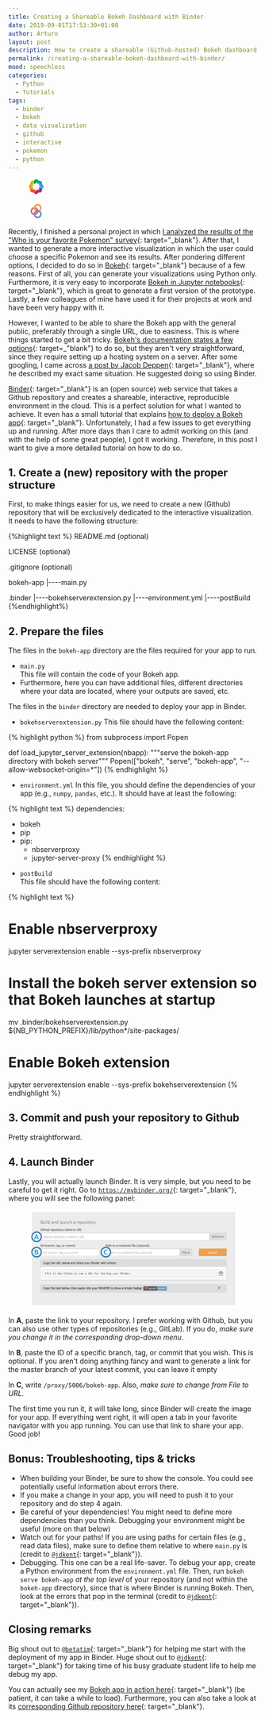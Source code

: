 ```yaml
---
title: Creating a Shareable Bokeh Dashboard with Binder
date: 2019-09-01T17:53:30+01:00
author: Arturo
layout: post
description: How to create a shareable (Github-hosted) Bokeh dashboard 
permalink: /creating-a-shareable-bokeh-dashboard-with-binder/
mood: speechless
categories:
  - Python
  - Tutorials
tags:
  - binder
  - bokeh
  - data visualization
  - github
  - interactive
  - pokemon
  - python
---
```


<figure class="alignleft">
	<img width="32" src="../multimedia/icons/bokeh.png"/>
</figure>
<figure class="alignleft">
	<img width="32" src="../multimedia/icons/binder.png"/>
</figure>

Recently, I finished a personal project in which [I analyzed the results of the "Who is your favorite Pokemon" survey](https://github.com/arturomoncadatorres/favorite-pokemon){: target="_blank"}. After that, I wanted to generate a more interactive visualization in which the user could choose a specific Pokemon and see its results. After pondering different options, I decided to do so in [Bokeh](https://bokeh.pydata.org/en/latest/index.html){: target="_blank"} because of a few reasons. First of all, you can generate your visualizations using Python only. Furthermore, it is very easy to incorporate [Bokeh in Jupyter notebooks](https://bokeh.pydata.org/en/latest/docs/user_guide/notebook.html){: target="_blank"}, which is great to generate a first version of the prototype. Lastly, a few colleagues of mine have used it for their projects at work and have been very happy with it.

<!--more-->

However, I wanted to be able to share the Bokeh app with the general public, preferably through a single URL, due to easiness. This is where things started to get a bit tricky. [Bokeh's documentation states a few options](https://bokeh.pydata.org/en/latest/docs/user_guide/server.html){: target=_"blank"} to do so, but they aren't very straightforward, since they require setting up a hosting system on a server. After some googling, I came across [a post by Jacob Deppen](https://deppen8.github.io/posts/2018/09/shareable-dashboard/){: target="_blank"}, where he described my exact same situation. He suggested doing so using Binder.

[Binder](https://mybinder.org/){: target="_blank"} is an (open source) web service that takes a Github repository and creates a shareable, interactive, reproducible environment in the cloud. This is a perfect solution for what I wanted to achieve. It even has a small tutorial that explains [how to deploy a Bokeh app](https://github.com/binder-examples/bokeh){: target="_blank"}. Unfortunately, I had a few issues to get everything up and running. After more days than I care to admit working on this (and with the help of some great people), I got it working. Therefore, in this post I want to give a more detailed tutorial on how to do so.

## 1. Create a (new) repository with the proper structure
First, to make things easier for us, we need to create a new (Github) repository that will be exclusively dedicated to the interactive visualization. It needs to have the following structure:

{%highlight text %}
README.md (optional)

LICENSE (optional)

.gitignore (optional)

bokeh-app
|----main.py

.binder
|----bokehserverextension.py
|----environment.yml
|----postBuild
{%endhighlight%}

## 2. Prepare the files
The files in the `bokeh-app` directory are the files required for your app to run.

* `main.py`  
This file will contain the code of your Bokeh app.
* Furthermore, here you can have additional files, different directories where your data are located, where your outputs are saved, etc.

The files in the `binder` directory are needed to deploy your app in Binder.

* `bokehserverextension.py`
This file should have the following content:

{% highlight python %}
from subprocess import Popen

def load_jupyter_server_extension(nbapp):
"""serve the bokeh-app directory with bokeh server"""
Popen(["bokeh", "serve", "bokeh-app", "--allow-websocket-origin=*"])
{% endhighlight %}

* `environment.yml`
 In this file, you should define the dependencies of your app (e.g., `numpy`, `pandas`, etc.). It should have at least the following:

{% highlight text %}
dependencies:
  - bokeh
  - pip
  - pip:
    - nbserverproxy
    - jupyter-server-proxy
{% endhighlight %}

* `postBuild`  
 This file should have the following content:

{% highlight text %}
# Enable nbserverproxy
jupyter serverextension enable --sys-prefix nbserverproxy

# Install the bokeh server extension so that Bokeh launches at startup
mv .binder/bokehserverextension.py ${NB_PYTHON_PREFIX}/lib/python*/site-packages/

# Enable Bokeh extension
jupyter serverextension enable --sys-prefix bokehserverextension
{% endhighlight %}

## 3. Commit and push your repository to Github
Pretty straightforward.

## 4. Launch Binder
Lastly, you will actually launch Binder. It is very simple, but you need to be careful to get it right. Go to [`https://mybinder.org/`](https://mybinder.org/){: target="_blank"}, where you will see the following panel:

<figure class="aligncenter">
	<img width="600" src="../multimedia/images/binder_panel.png"/>
</figure>

In **A**, paste the link to your repository. I prefer working with Github, but you can also use other types of repositories (e.g., GitLab). If you do, _make sure you change it in the corresponding drop-down menu_.

In **B**, paste the ID of a specific branch, tag, or commit that you wish. This is optional. If you aren't doing anything fancy and want to generate a link for the master branch of your latest commit, you can leave it empty

In **C**, write `/proxy/5006/bokeh-app`. Also, _make sure to change from File to URL_.

The first time you run it, it will take long, since Binder will create the image for your app. If everything went right, it will open a tab in your favorite navigator with you app running. You can use that link to share your app. Good job!

## Bonus: Troubleshooting, tips & tricks
* When building your Binder, be sure to show the console. You could see potentially useful information about errors there.
* If you make a change in your app, you will need to push it to your repository and do step 4 again.
* Be careful of your dependencies! You might need to define more dependencies than you think. Debugging your environment might be useful (more on that below)
* Watch out for your paths! If you are using paths for certain files (e.g., read data files), make sure to define them relative to where `main.py` is (credit to [`@jdkent`](https://github.com/jdkent){: target="_blank"}).
* Debugging. This one can be a real life-saver. To debug your app, create a Python environment from the `environment.yml` file. Then, run `bokeh serve bokeh-app` _at the top level_ of your repository (and not within the `bokeh-app` directory), since that is where Binder is running Bokeh. Then, look at the errors that pop in the terminal (credit to [`@jdkent`](https://github.com/jdkent){: target="_blank"}).

## Closing remarks
Big shout out to [`@betatim`](https://github.com/betatim){: target="_blank"} for helping me start with the deployment of my app in Binder. Huge shout out to [`@jdkent`](https://github.com/jdkent){: target="_blank"} for taking time of his busy graduate student life to help me debug my app.

You can actually see my [Bokeh app in action here](https://mybinder.org/v2/gh/arturomoncadatorres/favorite-pokemon-interactive/16eebda4779dd6dc52fcdc4c2181b291fbb5a270?urlpath=%2Fproxy%2F5006%2Fbokeh-app){: target="_blank"} (be patient, it can take a while to load). Furthermore, you can also take a look at its [corresponding Github repository here](https://github.com/arturomoncadatorres/favorite-pokemon-interactive){: target="_blank"}.
